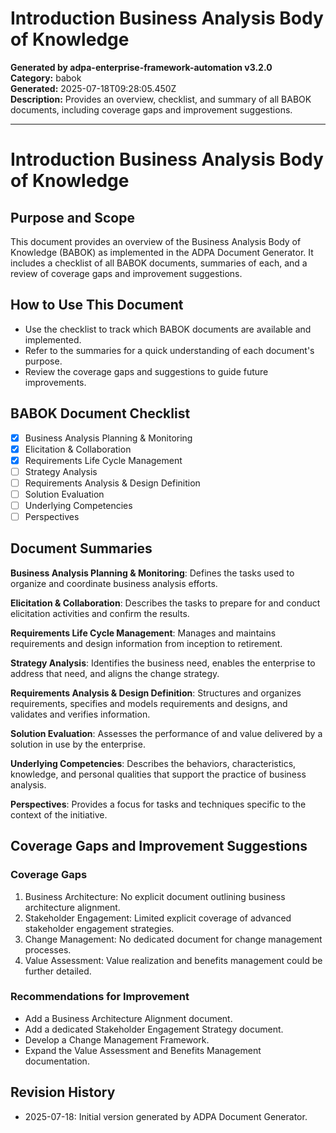 # Introduction Business Analysis Body of Knowledge

**Generated by adpa-enterprise-framework-automation v3.2.0**  
**Category:** babok  
**Generated:** 2025-07-18T09:28:05.450Z  
**Description:** Provides an overview, checklist, and summary of all BABOK documents, including coverage gaps and improvement suggestions.

---

# Introduction Business Analysis Body of Knowledge

## Purpose and Scope
This document provides an overview of the Business Analysis Body of Knowledge (BABOK) as implemented in the ADPA Document Generator. It includes a checklist of all BABOK documents, summaries of each, and a review of coverage gaps and improvement suggestions.

## How to Use This Document
- Use the checklist to track which BABOK documents are available and implemented.
- Refer to the summaries for a quick understanding of each document's purpose.
- Review the coverage gaps and suggestions to guide future improvements.

## BABOK Document Checklist
- [x] Business Analysis Planning & Monitoring
- [x] Elicitation & Collaboration
- [x] Requirements Life Cycle Management
- [ ] Strategy Analysis
- [ ] Requirements Analysis & Design Definition
- [ ] Solution Evaluation
- [ ] Underlying Competencies
- [ ] Perspectives

## Document Summaries

**Business Analysis Planning & Monitoring**: Defines the tasks used to organize and coordinate business analysis efforts.

**Elicitation & Collaboration**: Describes the tasks to prepare for and conduct elicitation activities and confirm the results.

**Requirements Life Cycle Management**: Manages and maintains requirements and design information from inception to retirement.

**Strategy Analysis**: Identifies the business need, enables the enterprise to address that need, and aligns the change strategy.

**Requirements Analysis & Design Definition**: Structures and organizes requirements, specifies and models requirements and designs, and validates and verifies information.

**Solution Evaluation**: Assesses the performance of and value delivered by a solution in use by the enterprise.

**Underlying Competencies**: Describes the behaviors, characteristics, knowledge, and personal qualities that support the practice of business analysis.

**Perspectives**: Provides a focus for tasks and techniques specific to the context of the initiative.

## Coverage Gaps and Improvement Suggestions

### Coverage Gaps
1. Business Architecture: No explicit document outlining business architecture alignment.
2. Stakeholder Engagement: Limited explicit coverage of advanced stakeholder engagement strategies.
3. Change Management: No dedicated document for change management processes.
4. Value Assessment: Value realization and benefits management could be further detailed.

### Recommendations for Improvement
- Add a Business Architecture Alignment document.
- Add a dedicated Stakeholder Engagement Strategy document.
- Develop a Change Management Framework.
- Expand the Value Assessment and Benefits Management documentation.

## Revision History
- 2025-07-18: Initial version generated by ADPA Document Generator.
